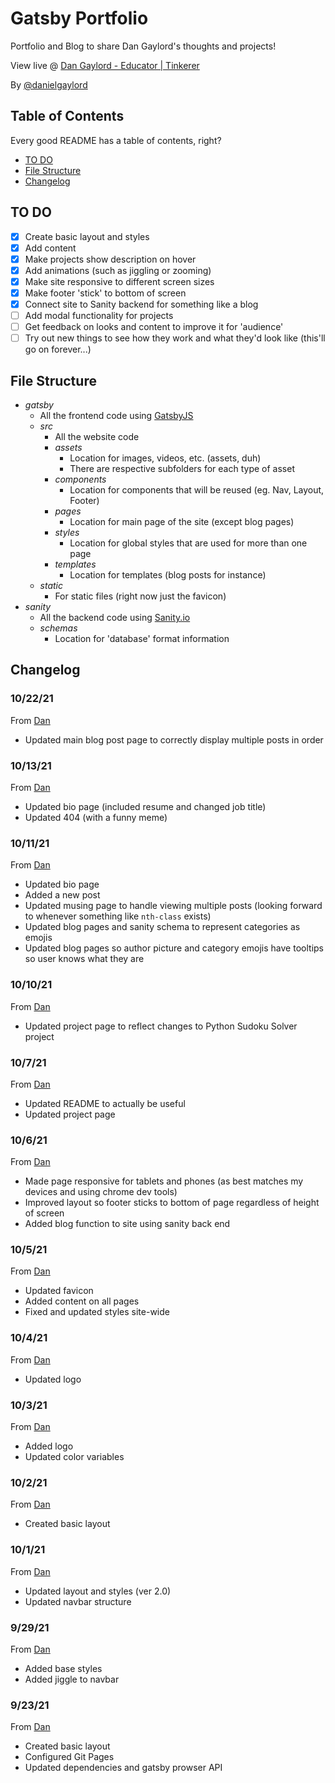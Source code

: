 # Gatsby Portfolio
 Portfolio and Blog to share Dan Gaylord's thoughts and projects!

 View live @ [Dan Gaylord - Educator | Tinkerer](https://danielgaylord.github.io/gatsby-portfolio)

 By [@danielgaylord](https://github.com/danielgaylord)

## Table of Contents

Every good README has a table of contents, right?

- [TO DO](https://github.com/danielgaylord/gatsby-portfolio#to-do)
- [File Structure](https://github.com/danielgaylord/gatsby-portfolio#file-structure)
- [Changelog](https://github.com/danielgaylord/gatsby-portfolio#changelog)

## TO DO

- [x] Create basic layout and styles
- [x] Add content
- [x] Make projects show description on hover
- [x] Add animations (such as jiggling or zooming)
- [x] Make site responsive to different screen sizes
- [x] Make footer 'stick' to bottom of screen
- [x] Connect site to Sanity backend for something like a blog
- [ ] Add modal functionality for projects
- [ ] Get feedback on looks and content to improve it for 'audience'
- [ ] Try out new things to see how they work and what they'd look like (this'll go on forever...)

## File Structure

- _gatsby_
  - All the frontend code using [GatsbyJS](https://gatsbyjs.org)
  - _src_
    - All the website code
    - _assets_
      - Location for images, videos, etc. (assets, duh)
      - There are respective subfolders for each type of asset
    - _components_
      - Location for components that will be reused (eg. Nav, Layout, Footer)
    - _pages_
      - Location for main page of the site (except blog pages)
    - _styles_
      - Location for global styles that are used for more than one page
    - _templates_
      - Location for templates (blog posts for instance)
  - _static_
    - For static files (right now just the favicon)
- _sanity_
  - All the backend code using [Sanity.io](https://www.sanity.io/)
  - _schemas_
    - Location for 'database' format information

## Changelog

### 10/22/21

From [Dan](https://github.com/danielgaylord)

- Updated main blog post page to correctly display multiple posts in order

### 10/13/21

From [Dan](https://github.com/danielgaylord)

- Updated bio page (included resume and changed job title)
- Updated 404 (with a funny meme)

### 10/11/21

From [Dan](https://github.com/danielgaylord)

- Updated bio page
- Added a new post
- Updated musing page to handle viewing multiple posts (looking forward to whenever something like `nth-class` exists)
- Updated blog pages and sanity schema to represent categories as emojis
- Updated blog pages so author picture and category emojis have tooltips so user knows what they are

### 10/10/21

From [Dan](https://github.com/danielgaylord)

- Updated project page to reflect changes to Python Sudoku Solver project

### 10/7/21

From [Dan](https://github.com/danielgaylord)

- Updated README to actually be useful
- Updated project page

### 10/6/21

From [Dan](https://github.com/danielgaylord)

- Made page responsive for tablets and phones (as best matches my devices and using chrome dev tools)
- Improved layout so footer sticks to bottom of page regardless of height of screen
- Added blog function to site using sanity back end

### 10/5/21

From [Dan](https://github.com/danielgaylord)

- Updated favicon
- Added content on all pages
- Fixed and updated styles site-wide

### 10/4/21

From [Dan](https://github.com/danielgaylord)

- Updated logo

### 10/3/21

From [Dan](https://github.com/danielgaylord)

- Added logo
- Updated color variables

### 10/2/21

From [Dan](https://github.com/danielgaylord)

- Created basic layout

### 10/1/21

From [Dan](https://github.com/danielgaylord)

- Updated layout and styles (ver 2.0)
- Updated navbar structure

### 9/29/21

From [Dan](https://github.com/danielgaylord)

- Added base styles
- Added jiggle to navbar

### 9/23/21

From [Dan](https://github.com/danielgaylord)

- Created basic layout
- Configured Git Pages
- Updated dependencies and gatsby prowser API
